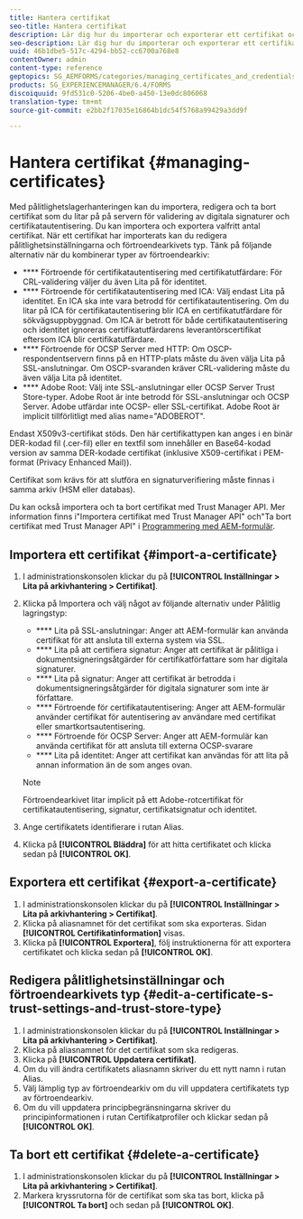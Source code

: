 ```yaml
---
title: Hantera certifikat
seo-title: Hantera certifikat
description: Lär dig hur du importerar och exporterar ett certifikat och redigerar dess pålitlighetsinställningar.
seo-description: Lär dig hur du importerar och exporterar ett certifikat och redigerar dess pålitlighetsinställningar.
uuid: 46b1dbe5-517c-4294-bb52-cc6700a768e8
contentOwner: admin
content-type: reference
geptopics: SG_AEMFORMS/categories/managing_certificates_and_credentials
products: SG_EXPERIENCEMANAGER/6.4/FORMS
discoiquuid: 9fd531c0-5206-4be0-a450-13e0dc806068
translation-type: tm+mt
source-git-commit: e2bb2f17035e16864b1dc54f5768a99429a3dd9f

---
```



# Hantera certifikat {#managing-certificates}

Med pålitlighetslagerhanteringen kan du importera, redigera och ta bort certifikat som du litar på på servern för validering av digitala signaturer och certifikatautentisering. Du kan importera och exportera valfritt antal certifikat. När ett certifikat har importerats kan du redigera pålitlighetsinställningarna och förtroendearkivets typ. Tänk på följande alternativ när du kombinerar typer av förtroendearkiv:

* **** Förtroende för certifikatautentisering med certifikatutfärdare: För CRL-validering väljer du även Lita på för identitet.
* **** Förtroende för certifikatautentisering med ICA: Välj endast Lita på identitet. En ICA ska inte vara betrodd för certifikatautentisering. Om du litar på ICA för certifikatautentisering blir ICA en certifikatutfärdare för sökvägsuppbyggnad. Om ICA är betrott för både certifikatautentisering och identitet ignoreras certifikatutfärdarens leverantörscertifikat eftersom ICA blir certifikatutfärdare.
* **** Förtroende för OCSP Server med HTTP: Om OSCP-respondentservern finns på en HTTP-plats måste du även välja Lita på SSL-anslutningar. Om OSCP-svaranden kräver CRL-validering måste du även välja Lita på identitet.
* **** Adobe Root: Välj inte SSL-anslutningar eller OCSP Server Trust Store-typer. Adobe Root är inte betrodd för SSL-anslutningar och OCSP Server. Adobe utfärdar inte OCSP- eller SSL-certifikat. Adobe Root är implicit tillförlitligt med alias name=&quot;ADOBEROT&quot;.

Endast X509v3-certifikat stöds. Den här certifikattypen kan anges i en binär DER-kodad fil (.cer-fil) eller en textfil som innehåller en Base64-kodad version av samma DER-kodade certifikat (inklusive X509-certifikat i PEM-format (Privacy Enhanced Mail)).

Certifikat som krävs för att slutföra en signaturverifiering måste finnas i samma arkiv (HSM eller databas).

Du kan också importera och ta bort certifikat med Trust Manager API. Mer information finns i&quot;Importera certifikat med Trust Manager API&quot; och&quot;Ta bort certifikat med Trust Manager API&quot; i [Programmering med AEM-formulär](https://www.adobe.com/go/learn_aemforms_programming_63).

## Importera ett certifikat {#import-a-certificate}

1. I administrationskonsolen klickar du på **[!UICONTROL Inställningar > Lita på arkivhantering > Certifikat]**.
1. Klicka på Importera och välj något av följande alternativ under Pålitlig lagringstyp:

   * **** Lita på SSL-anslutningar: Anger att AEM-formulär kan använda certifikat för att ansluta till externa system via SSL.
   * **** Lita på att certifiera signatur: Anger att certifikat är pålitliga i dokumentsigneringsåtgärder för certifikatförfattare som har digitala signaturer.
   * **** Lita på signatur: Anger att certifikat är betrodda i dokumentsigneringsåtgärder för digitala signaturer som inte är författare.
   * **** Förtroende för certifikatautentisering: Anger att AEM-formulär använder certifikat för autentisering av användare med certifikat eller smartkortsautentisering.
   * **** Förtroende för OCSP Server: Anger att AEM-formulär kan använda certifikat för att ansluta till externa OCSP-svarare
   * **** Lita på identitet: Anger att certifikat kan användas för att lita på annan information än de som anges ovan.
   >[!NOTE]
   >
   >Förtroendearkivet litar implicit på ett Adobe-rotcertifikat för certifikatautentisering, signatur, certifikatsignatur och identitet.

1. Ange certifikatets identifierare i rutan Alias.
1. Klicka på **[!UICONTROL Bläddra]** för att hitta certifikatet och klicka sedan på **[!UICONTROL OK]**.

## Exportera ett certifikat {#export-a-certificate}

1. I administrationskonsolen klickar du på **[!UICONTROL Inställningar > Lita på arkivhantering > Certifikat]**.
1. Klicka på aliasnamnet för det certifikat som ska exporteras. Sidan **[!UICONTROL Certifikatinformation]** visas.
1. Klicka på **[!UICONTROL Exportera]**, följ instruktionerna för att exportera certifikatet och klicka sedan på **[!UICONTROL OK]**.

## Redigera pålitlighetsinställningar och förtroendearkivets typ {#edit-a-certificate-s-trust-settings-and-trust-store-type}

1. I administrationskonsolen klickar du på **[!UICONTROL Inställningar > Lita på arkivhantering > Certifikat]**.
1. Klicka på aliasnamnet för det certifikat som ska redigeras.
1. Klicka på **[!UICONTROL Uppdatera certifikat]**.
1. Om du vill ändra certifikatets aliasnamn skriver du ett nytt namn i rutan Alias.
1. Välj lämplig typ av förtroendearkiv om du vill uppdatera certifikatets typ av förtroendearkiv.
1. Om du vill uppdatera principbegränsningarna skriver du principinformationen i rutan Certifikatprofiler och klickar sedan på **[!UICONTROL OK]**.

## Ta bort ett certifikat {#delete-a-certificate}

1. I administrationskonsolen klickar du på **[!UICONTROL Inställningar > Lita på arkivhantering > Certifikat]**.
1. Markera kryssrutorna för de certifikat som ska tas bort, klicka på **[!UICONTROL Ta bort]** och sedan på **[!UICONTROL OK]**.

